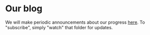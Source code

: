# Our blog

We will make periodic announcements about our progress [here](\_posts). To "subscribe", simply "watch" that folder for updates.
